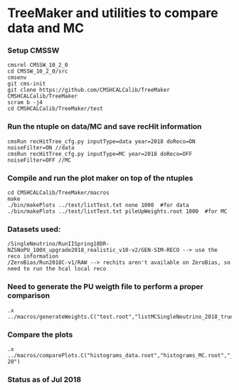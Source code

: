 # TreeMaker and utilities to compare data and MC

### Setup CMSSW

    cmsrel CMSSW_10_2_0
    cd CMSSW_10_2_0/src
    cmsenv
    git cms-init
    git clone https://github.com/CMSHCALCalib/TreeMaker CMSHCALCalib/TreeMaker
    scram b -j4
    cd CMSHCALCalib/TreeMaker/test


### Run the ntuple on data/MC and save recHit information

    cmsRun recHitTree_cfg.py inputType=data year=2018 doReco=ON noiseFilter=ON //data
    cmsRun recHitTree_cfg.py inputType=MC year=2018 doReco=OFF noiseFilter=OFF //MC


### Compile and run the plot maker on top of the ntuples

    cd CMSHCALCalib/TreeMaker/macros
    make
    ./bin/makePlots ../test/listTest.txt none 1000  #for data
    ./bin/makePlots ../test/listTest.txt pileUpWeights.root 1000  #for MC


### Datasets used:

    /SingleNeutrino/RunIISpring18DR-NZSNoPU_100X_upgrade2018_realistic_v10-v2/GEN-SIM-RECO --> use the reco information
    /ZeroBias/Run2018C-v1/RAW --> rechits aren't available on ZeroBias, so need to run the hcal local reco




### Need to generate the PU weigth file to perform a proper comparison

    .x ../macros/generateWeights.C("test.root","listMCSingleNeutrino_2018_truePU.txt")


### Compare the plots

    .x ../macros/comparePlots.C("histograms_data.root","histograms_MC.root","_pu0-20")



### Status as of Jul 2018

